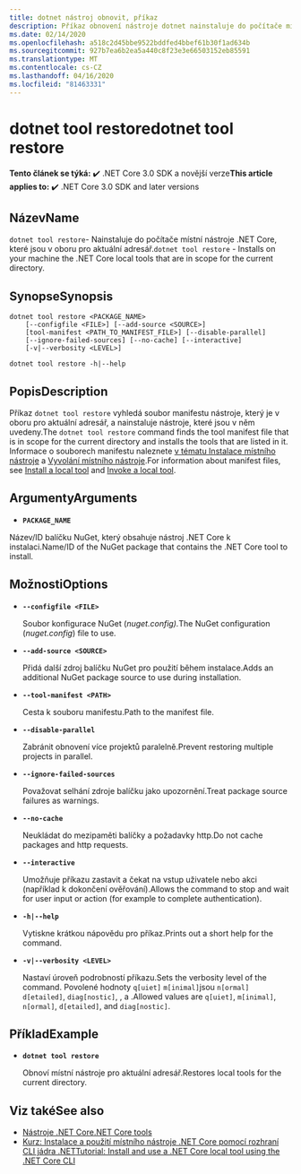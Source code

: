 ```yaml
---
title: dotnet nástroj obnovit, příkaz
description: Příkaz obnovení nástroje dotnet nainstaluje do počítače místní nástroje .NET Core, které jsou v oboru pro aktuální adresář.
ms.date: 02/14/2020
ms.openlocfilehash: a518c2d45bbe9522bddfed4bbef61b30f1ad634b
ms.sourcegitcommit: 927b7ea6b2ea5a440c8f23e3e66503152eb85591
ms.translationtype: MT
ms.contentlocale: cs-CZ
ms.lasthandoff: 04/16/2020
ms.locfileid: "81463331"
---
```

# <a name="dotnet-tool-restore"></a><span data-ttu-id="f43b5-103">dotnet tool restore</span><span class="sxs-lookup"><span data-stu-id="f43b5-103">dotnet tool restore</span></span>

<span data-ttu-id="f43b5-104">**Tento článek se týká:** ✔️ .NET Core 3.0 SDK a novější verze</span><span class="sxs-lookup"><span data-stu-id="f43b5-104">**This article applies to:** ✔️ .NET Core 3.0 SDK and later versions</span></span>

## <a name="name"></a><span data-ttu-id="f43b5-105">Název</span><span class="sxs-lookup"><span data-stu-id="f43b5-105">Name</span></span>

<span data-ttu-id="f43b5-106">`dotnet tool restore`- Nainstaluje do počítače místní nástroje .NET Core, které jsou v oboru pro aktuální adresář.</span><span class="sxs-lookup"><span data-stu-id="f43b5-106">`dotnet tool restore` - Installs on your machine the .NET Core local tools that are in scope for the current directory.</span></span>

## <a name="synopsis"></a><span data-ttu-id="f43b5-107">Synopse</span><span class="sxs-lookup"><span data-stu-id="f43b5-107">Synopsis</span></span>

```dotnetcli
dotnet tool restore <PACKAGE_NAME>
    [--configfile <FILE>] [--add-source <SOURCE>]
    [tool-manifest <PATH_TO_MANIFEST_FILE>] [--disable-parallel]
    [--ignore-failed-sources] [--no-cache] [--interactive]
    [-v|--verbosity <LEVEL>]

dotnet tool restore -h|--help
```

## <a name="description"></a><span data-ttu-id="f43b5-108">Popis</span><span class="sxs-lookup"><span data-stu-id="f43b5-108">Description</span></span>

<span data-ttu-id="f43b5-109">Příkaz `dotnet tool restore` vyhledá soubor manifestu nástroje, který je v oboru pro aktuální adresář, a nainstaluje nástroje, které jsou v něm uvedeny.</span><span class="sxs-lookup"><span data-stu-id="f43b5-109">The `dotnet tool restore` command finds the tool manifest file that is in scope for the current directory and installs the tools that are listed in it.</span></span> <span data-ttu-id="f43b5-110">Informace o souborech manifestu naleznete [v tématu Instalace místního nástroje](global-tools.md#install-a-local-tool) a [Vyvolání místního nástroje](global-tools.md#invoke-a-local-tool).</span><span class="sxs-lookup"><span data-stu-id="f43b5-110">For information about manifest files, see [Install a local tool](global-tools.md#install-a-local-tool) and [Invoke a local tool](global-tools.md#invoke-a-local-tool).</span></span>

## <a name="arguments"></a><span data-ttu-id="f43b5-111">Argumenty</span><span class="sxs-lookup"><span data-stu-id="f43b5-111">Arguments</span></span>

- **`PACKAGE_NAME`**

<span data-ttu-id="f43b5-112">Název/ID balíčku NuGet, který obsahuje nástroj .NET Core k instalaci.</span><span class="sxs-lookup"><span data-stu-id="f43b5-112">Name/ID of the NuGet package that contains the .NET Core tool to install.</span></span>

## <a name="options"></a><span data-ttu-id="f43b5-113">Možnosti</span><span class="sxs-lookup"><span data-stu-id="f43b5-113">Options</span></span>

- **`--configfile <FILE>`**

  <span data-ttu-id="f43b5-114">Soubor konfigurace NuGet (*nuget.config).*</span><span class="sxs-lookup"><span data-stu-id="f43b5-114">The NuGet configuration (*nuget.config*) file to use.</span></span>

- **`--add-source <SOURCE>`**

  <span data-ttu-id="f43b5-115">Přidá další zdroj balíčku NuGet pro použití během instalace.</span><span class="sxs-lookup"><span data-stu-id="f43b5-115">Adds an additional NuGet package source to use during installation.</span></span>

- **`--tool-manifest <PATH>`**

  <span data-ttu-id="f43b5-116">Cesta k souboru manifestu.</span><span class="sxs-lookup"><span data-stu-id="f43b5-116">Path to the manifest file.</span></span>

- **`--disable-parallel`**

  <span data-ttu-id="f43b5-117">Zabránit obnovení více projektů paralelně.</span><span class="sxs-lookup"><span data-stu-id="f43b5-117">Prevent restoring multiple projects in parallel.</span></span>

- **`--ignore-failed-sources`**

  <span data-ttu-id="f43b5-118">Považovat selhání zdroje balíčku jako upozornění.</span><span class="sxs-lookup"><span data-stu-id="f43b5-118">Treat package source failures as warnings.</span></span>

- **`--no-cache`**

  <span data-ttu-id="f43b5-119">Neukládat do mezipaměti balíčky a požadavky http.</span><span class="sxs-lookup"><span data-stu-id="f43b5-119">Do not cache packages and http requests.</span></span>

- **`--interactive`**

  <span data-ttu-id="f43b5-120">Umožňuje příkazu zastavit a čekat na vstup uživatele nebo akci (například k dokončení ověřování).</span><span class="sxs-lookup"><span data-stu-id="f43b5-120">Allows the command to stop and wait for user input or action (for example to complete authentication).</span></span>

- **`-h|--help`**

  <span data-ttu-id="f43b5-121">Vytiskne krátkou nápovědu pro příkaz.</span><span class="sxs-lookup"><span data-stu-id="f43b5-121">Prints out a short help for the command.</span></span>

- **`-v|--verbosity <LEVEL>`**

  <span data-ttu-id="f43b5-122">Nastaví úroveň podrobností příkazu.</span><span class="sxs-lookup"><span data-stu-id="f43b5-122">Sets the verbosity level of the command.</span></span> <span data-ttu-id="f43b5-123">Povolené hodnoty `q[uiet]` `m[inimal]`jsou `n[ormal]` `d[etailed]`, `diag[nostic]`, , a .</span><span class="sxs-lookup"><span data-stu-id="f43b5-123">Allowed values are `q[uiet]`, `m[inimal]`, `n[ormal]`, `d[etailed]`, and `diag[nostic]`.</span></span>

## <a name="example"></a><span data-ttu-id="f43b5-124">Příklad</span><span class="sxs-lookup"><span data-stu-id="f43b5-124">Example</span></span>

- **`dotnet tool restore`**

  <span data-ttu-id="f43b5-125">Obnoví místní nástroje pro aktuální adresář.</span><span class="sxs-lookup"><span data-stu-id="f43b5-125">Restores local tools for the current directory.</span></span>

## <a name="see-also"></a><span data-ttu-id="f43b5-126">Viz také</span><span class="sxs-lookup"><span data-stu-id="f43b5-126">See also</span></span>

- [<span data-ttu-id="f43b5-127">Nástroje .NET Core</span><span class="sxs-lookup"><span data-stu-id="f43b5-127">.NET Core tools</span></span>](global-tools.md)
- [<span data-ttu-id="f43b5-128">Kurz: Instalace a použití místního nástroje .NET Core pomocí rozhraní CLI jádra .NET</span><span class="sxs-lookup"><span data-stu-id="f43b5-128">Tutorial: Install and use a .NET Core local tool using the .NET Core CLI</span></span>](local-tools-how-to-use.md)
